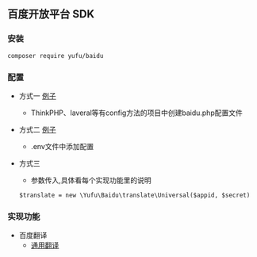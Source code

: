 ## 百度开放平台 SDK

### 安装
```shell
composer require yufu/baidu
```

### 配置
- 方式一 [例子](example/baidu.php)
  - ThinkPHP、laveral等有config方法的项目中创建baidu.php配置文件

- 方式二 [例子](example/.env_example)
  - .env文件中添加配置 
- 方式三
  - 参数传入,具体看每个实现功能里的说明
  
  ```injectablephp
  $translate = new \Yufu\Baidu\translate\Universal($appid, $secret)
  ```

### 实现功能

- 百度翻译
  - [通用翻译](/doc/translate/universal.md)


### 
